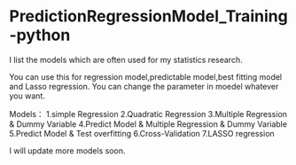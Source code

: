 # PredictionRegressionModel_Training-python

I list the models which are often used for my statistics research.

You can use this for regression model,predictable model,best fitting model and Lasso regression.
You can change the parameter in moedel whatever you want.

Models：
1.simple Regression
2.Quadratic Regression
3.Multiple Regression & Dummy Variable
4.Predict Model & Multiple Regression & Dummy Variable 
5.Predict Model & Test overfitting
6.Cross-Validation
7.LASSO regression

I will update more models soon.
